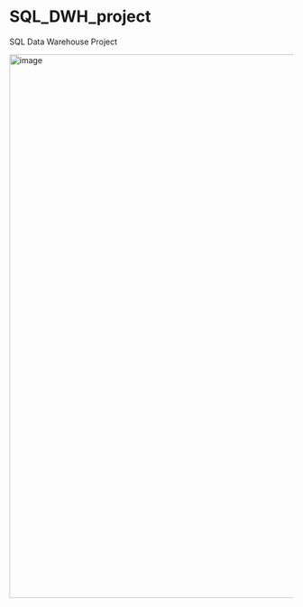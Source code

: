 # SQL_DWH_project
SQL Data Warehouse Project

<img width="963" alt="image" src="https://github.com/user-attachments/assets/2a090af8-2432-4e6d-92fb-02cf926f9c6d" />
